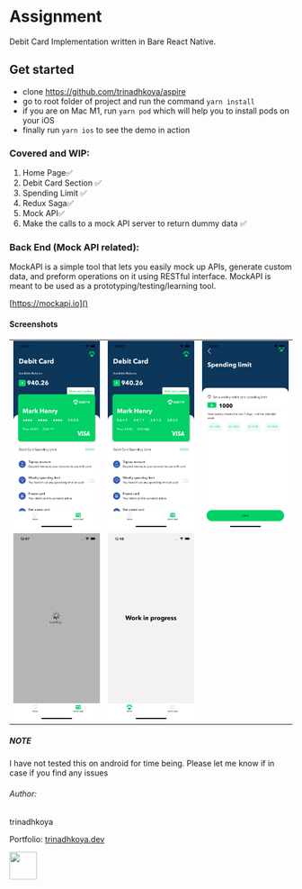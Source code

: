 
# Assignment 
Debit Card Implementation written in Bare React Native.

## Get started
* clone https://github.com/trinadhkoya/aspire
* go to root folder of project and run the command `yarn install`
* if you are on Mac M1, run `yarn pod` which will help you to install pods on your iOS
* finally run `yarn ios` to see the demo in action


### Covered and WIP:
1. Home Page‍✅
2. Debit Card Section ✅
3. Spending Limit ✅
4. Redux Saga✅
5. Mock API✅
6. Make the calls to a mock API server to return dummy data ✅


### Back End (Mock API related):
MockAPI is a simple tool that lets you easily mock up APIs, generate custom data, and preform operations on it using RESTful interface. MockAPI is meant to be used as a prototyping/testing/learning tool.

[https://mockapi.io]()






#### Screenshots

<table>
  
  <tr>
    <td><img src="screenshots/debit-card-hide-number.png" width="300"></td>
    <td><img src="screenshots/debit-card-show-number.png" width="300"></td>
    <td><img src="screenshots/spendlimit.png" width="300"></td>
  <tr>
  <tr>
    <td><img src="screenshots/loading.png" width="300"></td>
    <td><img src="screenshots/homescreen.png" width="300"></td>
  <tr>

</table>


##### NOTE
I have not tested this on android for time being. Please let me know if in case if you find any issues


###### Author:
trinadhkoya

Portfolio: <a href='https://trinadhkoya.dev'>trinadhkoya.dev</a>
<td>
<img src="https://avatars.githubusercontent.com/u/9527766?v=4" width="49" height="49">
</td>
